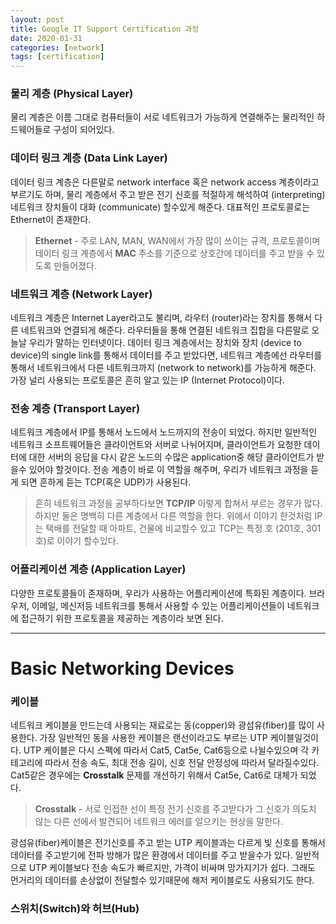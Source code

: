 ```yaml
---
layout: post
title: Google IT Support Certification 과정
date: 2020-01-31
categories: [network]
tags: [certification]
---
```

### 물리 계층 (Physical Layer)
물리 계층은 이름 그대로 컴퓨터들이 서로 네트워크가 가능하게 연결해주는 물리적인 하드웨어들로 구성이 되어있다.

### 데이터 링크 계층 (Data Link Layer)
데이터 링크 계층은 다른말로 network interface 혹은 network access 계층이라고 부르기도 하며, 물리 계층에서 주고 받은 전기 신호를 적절하게 해석하여 (interpreting) 네트워크 장치들이 대화 (communicate) 할수있게 해준다. 대표적인 프로토콜로는 Ethernet이 존재한다.
>**Ethernet** - 주로 LAN, MAN, WAN에서 가장 많이 쓰이는 규격, 프로토콜이며 데이터 링크 계층에서 **MAC** 주소를 기준으로 상호간에 데이터를 주고 받을 수 있도록 만들어졌다.

### 네트워크 계층 (Network Layer)
네트워크 계층은 Internet Layer라고도 불리며, 라우터 (router)라는 장치를 통해서 다른 네트워크와 연결되게 해준다. 라우터들을 통해 연결된 네트워크 집합을 다른말로 오늘날 우리가 말하는 인터넷이다. 데이터 링크 계층에서는 장치와 장치 (device to device)의 single link를 통해서 데이터를 주고 받았다면, 네트워크 계층에선 라우터를 통해서 네트워크에서 다른 네트워크까지 (network to network)를 가능하게 해준다. 가장 널리 사용되는 프로토콜은 흔히 알고 있는 IP (Internet Protocol)이다.

### 전송 계층 (Transport Layer)
네트워크 계층에서 IP를 통해서 노드에서 노드까지의 전송이 되었다. 하지만 일반적인 네트워크 소프트웨어들은 클라이언트와 서버로 나뉘어지며, 클라이언트가 요청한 데이터에 대한 서버의 응답을 다시 같은 노드의 수많은 application중 해당 클라이언트가 받을수 있어야 할것이다. 전송 계층이 바로 이 역할을 해주며, 우리가 네트워크 과정을 듣게 되면 흔하게 듣는 TCP(혹은 UDP)가 사용된다.
>흔히 네트워크 과정을 공부하다보면 **TCP/IP** 이렇게 합쳐서 부르는 경우가 많다. 하지만 둘은 명백히 다른 계층에서 다른 역할을 한다. 위에서 이야기 한것처럼 IP는 택배를 전달할 때 아파트, 건물에 비교할수 있고 TCP는 특정 호 (201호, 301호)로 이야기 할수있다.

### 어플리케이션 계층 (Application Layer)
다양한 프로토콜들이 존재하며, 우리가 사용하는 어플리케이션에 특화된 계층이다. 브라우저, 이메일, 메신저등 네트워크를 통해서 사용할 수 있는 어플리케이션들이 네트워크에 접근하기 위한 프로토콜을 제공하는 계층이라 보면 된다.

---
# Basic Networking Devices

### 케이블
네트워크 케이블을 만드는데 사용되는 재료로는 동(copper)와 광섬유(fiber)를 많이 사용한다. 가장 일반적인 동을 사용한 케이블은 랜선이라고도 부르는 UTP 케이블일것이다. UTP 케이블은 다시 스펙에 따라서 Cat5, Cat5e, Cat6등으로 나뉠수있으며 각 카테고리에 따라서 전송 속도, 최대 전송 길이, 신호 전달 안정성에 따라서 달라질수있다. Cat5같은 경우에는 **Crosstalk** 문제를 개선하기 위해서 Cat5e, Cat6로 대체가 되었다.
>**Crosstalk** - 서로 인접한 선이 특정 전기 신호를 주고받다가 그 신호가 의도치 않는 다른 선에서 발견되어 네트워크 에러를 일으키는 현상을 말한다.

광섬유(fiber)케이블은 전기신호를 주고 받는 UTP 케이블과는 다르게 빛 신호를 통해서 데이터를 주고받기에 전파 방해가 많은 환경에서 데이터를 주고 받을수가 있다. 일반적으로 UTP 케이블보다 전송 속도가 빠르지만, 가격이 비싸며 망가지기가 쉽다. 그래도 먼거리의 데이터를 손상없이 전달할수 있기때문에 해저 케이블로도 사용되기도 한다.

### 스위치(Switch)와 허브(Hub)
